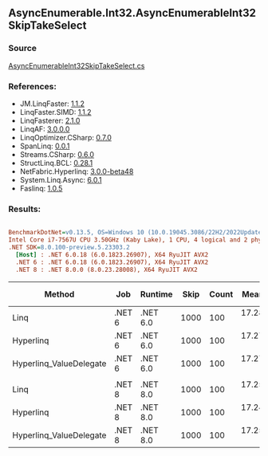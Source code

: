 ﻿## AsyncEnumerable.Int32.AsyncEnumerableInt32SkipTakeSelect

### Source
[AsyncEnumerableInt32SkipTakeSelect.cs](../LinqBenchmarks/AsyncEnumerable/Int32/AsyncEnumerableInt32SkipTakeSelect.cs)

### References:
- JM.LinqFaster: [1.1.2](https://www.nuget.org/packages/JM.LinqFaster/1.1.2)
- LinqFaster.SIMD: [1.1.2](https://www.nuget.org/packages/LinqFaster.SIMD/1.0.3)
- LinqFasterer: [2.1.0](https://www.nuget.org/packages/LinqFasterer/2.1.0)
- LinqAF: [3.0.0.0](https://www.nuget.org/packages/LinqAF/3.0.0.0)
- LinqOptimizer.CSharp: [0.7.0](https://www.nuget.org/packages/LinqOptimizer.CSharp/0.7.0)
- SpanLinq: [0.0.1](https://www.nuget.org/packages/SpanLinq/0.0.1)
- Streams.CSharp: [0.6.0](https://www.nuget.org/packages/Streams.CSharp/0.6.0)
- StructLinq.BCL: [0.28.1](https://www.nuget.org/packages/StructLinq/0.28.1)
- NetFabric.Hyperlinq: [3.0.0-beta48](https://www.nuget.org/packages/NetFabric.Hyperlinq/3.0.0-beta48)
- System.Linq.Async: [6.0.1](https://www.nuget.org/packages/System.Linq.Async/6.0.1)
- Faslinq: [1.0.5](https://www.nuget.org/packages/Faslinq/1.0.5)

### Results:
``` ini

BenchmarkDotNet=v0.13.5, OS=Windows 10 (10.0.19045.3086/22H2/2022Update)
Intel Core i7-7567U CPU 3.50GHz (Kaby Lake), 1 CPU, 4 logical and 2 physical cores
.NET SDK=8.0.100-preview.5.23303.2
  [Host] : .NET 6.0.18 (6.0.1823.26907), X64 RyuJIT AVX2
  .NET 6 : .NET 6.0.18 (6.0.1823.26907), X64 RyuJIT AVX2
  .NET 8 : .NET 8.0.0 (8.0.23.28008), X64 RyuJIT AVX2


```
|                  Method |    Job |  Runtime | Skip | Count |    Mean |   Error |  StdDev |        Ratio | RatioSD | Allocated | Alloc Ratio |
|------------------------ |------- |--------- |----- |------ |--------:|--------:|--------:|-------------:|--------:|----------:|------------:|
|                    Linq | .NET 6 | .NET 6.0 | 1000 |   100 | 17.28 s | 0.018 s | 0.016 s |     baseline |         | 278.23 KB |             |
|               Hyperlinq | .NET 6 | .NET 6.0 | 1000 |   100 | 17.27 s | 0.010 s | 0.009 s | 1.00x faster |   0.00x | 219.59 KB |  1.27x less |
| Hyperlinq_ValueDelegate | .NET 6 | .NET 6.0 | 1000 |   100 | 17.27 s | 0.027 s | 0.022 s | 1.00x faster |   0.00x | 217.05 KB |  1.28x less |
|                         |        |          |      |       |         |         |         |              |         |           |             |
|                    Linq | .NET 8 | .NET 8.0 | 1000 |   100 | 17.25 s | 0.020 s | 0.018 s |     baseline |         | 236.69 KB |             |
|               Hyperlinq | .NET 8 | .NET 8.0 | 1000 |   100 | 17.24 s | 0.021 s | 0.020 s | 1.00x faster |   0.00x | 182.34 KB |  1.30x less |
| Hyperlinq_ValueDelegate | .NET 8 | .NET 8.0 | 1000 |   100 | 17.25 s | 0.013 s | 0.012 s | 1.00x faster |   0.00x | 182.34 KB |  1.30x less |
